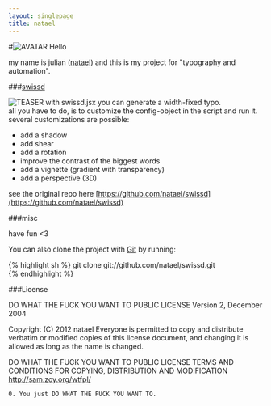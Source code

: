 ```yaml
---
layout: singlepage
title: natael
---
```

#![AVATAR](https://raw.github.com/fabiantheblind/auto-typo-adbe-id/master/natael/natael.png) Hello

my name is julian ([natael](https://github.com/natael))
and this is my project for "typography and automation".

###[swissd](https://raw.github.com/fabiantheblind/auto-typo-adbe-id/master/natael/swissd.jsx)  

![TEASER](https://raw.github.com/fabiantheblind/auto-typo-adbe-id/master/natael/teaser.png)
with swissd.jsx you can generate a width-fixed typo.  
all you have to do, is to customize the config-object in the script and run it. several customizations are possible:  

+ add a shadow  
+ add shear  
+ add a rotation  
+ improve the contrast of the biggest words  
+ add a vignette (gradient with transparency)  
+ add a perspective (3D)  

see the original repo here [https://github.com/natael/swissd](https://github.com/natael/swissd)  


###misc

have fun <3  

You can also clone the project with [Git](http://git-scm.com) by running:  

{% highlight sh %}
 git clone git://github.com/natael/swissd.git  
{% endhighlight %}

###License


DO WHAT THE FUCK YOU WANT TO PUBLIC LICENSE
Version 2, December 2004

 Copyright (C) 2012 natael
 Everyone is permitted to copy and distribute verbatim or modified copies of this license document, and changing it is allowed as long as the name is changed.

DO WHAT THE FUCK YOU WANT TO PUBLIC LICENSE
TERMS AND CONDITIONS FOR COPYING, DISTRIBUTION AND MODIFICATION
http://sam.zoy.org/wtfpl/

`0. You just DO WHAT THE FUCK YOU WANT TO.  `
